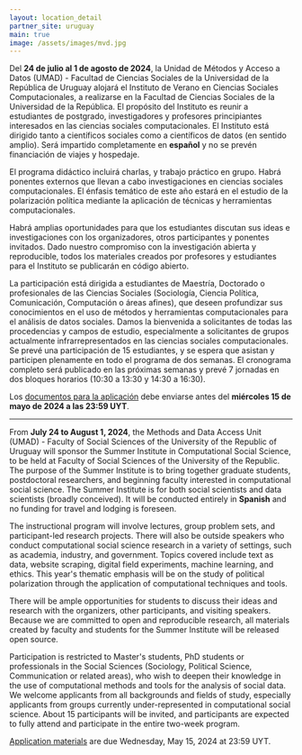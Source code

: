 ```yaml
---
layout: location_detail
partner_site: uruguay
main: true
image: /assets/images/mvd.jpg
---
```



Del **24 de julio al 1 de agosto de 2024**, la Unidad de Métodos y Acceso a Datos (UMAD) - Facultad de Ciencias Sociales de la Universidad de la República de Uruguay alojará el Instituto de Verano en Ciencias Sociales Computacionales, a realizarse en la Facultad de Ciencias Sociales de la Universidad de la República. El propósito del Instituto es reunir a estudiantes de postgrado, investigadores y profesores principiantes interesados en las ciencias sociales computacionales. El Instituto está dirigido tanto a científicos sociales como a científicos de datos (en sentido amplio). Será impartido completamente en **español** y no se prevén financiación de viajes y hospedaje. 

El programa didáctico incluirá charlas, y trabajo práctico en grupo. Habrá ponentes externos que llevan a cabo investigaciones en ciencias sociales computacionales. El énfasis temático de este año estará en el estudio de la polarización política mediante la aplicación de técnicas y herramientas computacionales.

Habrá amplias oportunidades para que los estudiantes discutan sus ideas e investigaciones con los organizadores, otros participantes y ponentes invitados. Dado nuestro compromiso con la investigación abierta y reproducible, todos los materiales creados por profesores y estudiantes para el Instituto se publicarán en código abierto.

La participación está dirigida a estudiantes de Maestría, Doctorado o profesionales de las Ciencias Sociales (Sociología, Ciencia Política, Comunicación, Computación o áreas afines), que deseen profundizar sus conocimientos en el uso de métodos y herramientas computacionales para el análisis de datos sociales. Damos la bienvenida a solicitantes de todas las procedencias y campos de estudio, especialmente a solicitantes de grupos actualmente infrarrepresentados en las ciencias sociales computacionales. Se prevé una participación de 15 estudiantes, y se espera que asistan y participen plenamente en todo el programa de dos semanas. El cronograma completo será publicado en las próximas semanas y prevé 7 jornadas en dos bloques horarios (10:30 a 13:30 y 14:30 a 16:30). 

Los [documentos para la aplicación](https://compsocialscience.github.io/summer-institute/2024/uruguay/apply) debe enviarse antes del **miércoles 15 de mayo de 2024 a las 23:59 UYT**.


_____

From **July 24 to August 1, 2024**, the Methods and Data Access Unit (UMAD) - Faculty of Social Sciences of the University of the Republic of Uruguay will sponsor the Summer Institute in Computational Social Science, to be held at Faculty of Social Sciences of the University of the Republic. The purpose of the Summer Institute is to bring together graduate students, postdoctoral researchers, and beginning faculty interested in computational social science. The Summer Institute is for both social scientists and data scientists (broadly conceived). It will be conducted entirely in **Spanish** and no funding for travel and lodging is foreseen. 

The instructional program will involve lectures, group problem sets, and participant-led research projects. There will also be outside speakers who conduct computational social science research in a variety of settings, such as academia, industry, and government. Topics covered include text as data, website scraping, digital field experiments, machine learning, and ethics. This year's thematic emphasis will be on the study of political polarization through the application of computational techniques and tools.


There will be ample opportunities for students to discuss their ideas and research with the organizers, other participants, and visiting speakers. Because we are committed to open and reproducible research, all materials created by faculty and students for the Summer Institute will be released open source.

Participation is restricted to Master's students, PhD students or professionals in the Social Sciences (Sociology, Political Science, Communication or related areas), who wish to deepen their knowledge in the use of computational methods and tools for the analysis of social data. We welcome applicants from all backgrounds and fields of study, especially applicants from groups currently under-represented in computational social science. About 15 participants will be invited, and participants are expected to fully attend and participate in the entire two-week program.


[Application materials](https://compsocialscience.github.io/summer-institute/2024/uruguay/apply) are due Wednesday, May 15, 2024 at 23:59 UYT.

